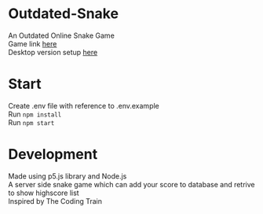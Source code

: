 # Outdated-Snake

An Outdated Online Snake Game  
Game link [here](https://outdated-snake.herokuapp.com)  
Desktop version setup [here](https://drive.google.com/drive/folders/1xxS7V_L8lY25YfEhznawBX0LxLYk7OFj?usp=sharing)

# Start

Create .env file with reference to .env.example  
Run `npm install`  
Run `npm start`

# Development

Made using p5.js library and Node.js  
A server side snake game which can add your score to database and retrive to show highscore list  
Inspired by The Coding Train
